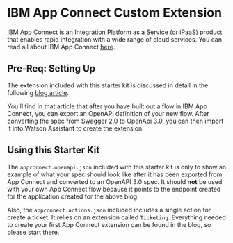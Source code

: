# IBM App Connect Custom Extension

IBM App Connect is an Integration Platform as a Service (or iPaaS) product that enables rapid integration with a wide range of cloud services. You can read all about IBM App Connect [here](https://www.ibm.com/cloud/app-connect).

## Pre-Req: Setting Up
The extension included with this starter kit is discussed in detail in the following [blog article](https://medium.com/ibm-watson/watson-assistant-just-got-connected-a1f46dc9b130).

You'll find in that article that after you have built out a flow in IBM App Connect, you can export an OpenAPI definition of your new flow. After converting the spec from Swagger 2.0 to OpenApi 3.0, you can then import it into Watson Assistant to create the extension. 

## Using this Starter Kit

The `appconnect.openapi.json` included with this starter kit is only to show an example of what your spec should look like after it has been exported from App Connect and converted to an OpenAPI 3.0 spec. It should **not** be used with your own App Connect flow because it points to the endpoint created for the application created for the above blog.

Also, the `appconnect.actions.json` included includes a single action for create a ticket. It relies on an extension called `Ticketing`. Everything needed to create your first App Connect extension can be found in the blog, so please start there.
